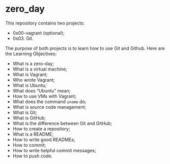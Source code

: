 # zero_day

This repository contains two projects:
* 0x00-vagrant (optional);
* 0x03. Git.

The purpose of both projects is to learn how to use Git and Github.
Here are the Learning Objectives:
* What is a zero-day;
* What is a virtual machine;
* What is Vagrant;
* Who wrote Vagrant;
* What is Ubuntu;
* What does “Ubuntu” mean;
* How to use VMs with Vagrant;
* What does the command `uname` do;
* What is source code management;
* What is Git;
* What is GitHub;
* What is the difference between Git and GitHub;
* How to create a repository;
* What is a README;
* How to write good READMEs;
* How to commit;
* How to write helpful commit messages;
* How to push code.
